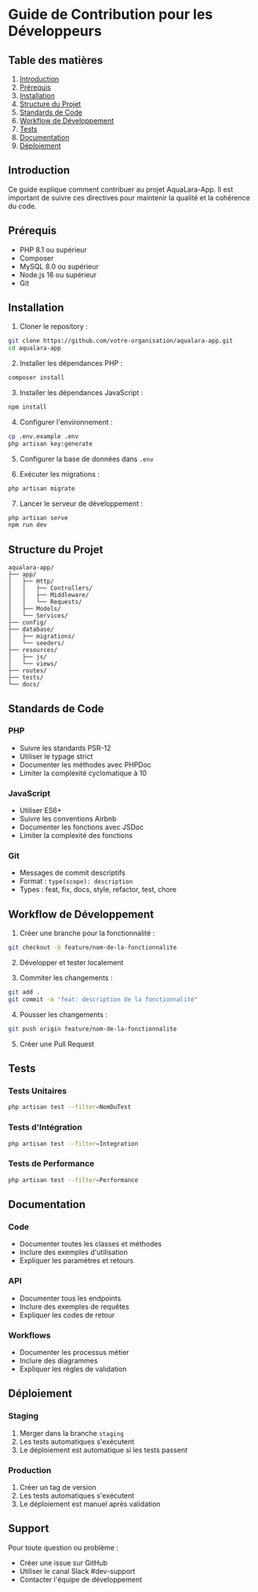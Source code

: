 # Guide de Contribution pour les Développeurs

## Table des matières
1. [Introduction](#introduction)
2. [Prérequis](#prérequis)
3. [Installation](#installation)
4. [Structure du Projet](#structure-du-projet)
5. [Standards de Code](#standards-de-code)
6. [Workflow de Développement](#workflow-de-développement)
7. [Tests](#tests)
8. [Documentation](#documentation)
9. [Déploiement](#déploiement)

## Introduction

Ce guide explique comment contribuer au projet AquaLara-App. Il est important de suivre ces directives pour maintenir la qualité et la cohérence du code.

## Prérequis

- PHP 8.1 ou supérieur
- Composer
- MySQL 8.0 ou supérieur
- Node.js 16 ou supérieur
- Git

## Installation

1. Cloner le repository :
```bash
git clone https://github.com/votre-organisation/aqualara-app.git
cd aqualara-app
```

2. Installer les dépendances PHP :
```bash
composer install
```

3. Installer les dépendances JavaScript :
```bash
npm install
```

4. Configurer l'environnement :
```bash
cp .env.example .env
php artisan key:generate
```

5. Configurer la base de données dans `.env`

6. Exécuter les migrations :
```bash
php artisan migrate
```

7. Lancer le serveur de développement :
```bash
php artisan serve
npm run dev
```

## Structure du Projet

```
aqualara-app/
├── app/
│   ├── Http/
│   │   ├── Controllers/
│   │   ├── Middleware/
│   │   └── Requests/
│   ├── Models/
│   └── Services/
├── config/
├── database/
│   ├── migrations/
│   └── seeders/
├── resources/
│   ├── js/
│   └── views/
├── routes/
├── tests/
└── docs/
```

## Standards de Code

### PHP

- Suivre les standards PSR-12
- Utiliser le typage strict
- Documenter les méthodes avec PHPDoc
- Limiter la complexité cyclomatique à 10

### JavaScript

- Utiliser ES6+
- Suivre les conventions Airbnb
- Documenter les fonctions avec JSDoc
- Limiter la complexité des fonctions

### Git

- Messages de commit descriptifs
- Format : `type(scope): description`
- Types : feat, fix, docs, style, refactor, test, chore

## Workflow de Développement

1. Créer une branche pour la fonctionnalité :
```bash
git checkout -b feature/nom-de-la-fonctionnalite
```

2. Développer et tester localement

3. Commiter les changements :
```bash
git add .
git commit -m "feat: description de la fonctionnalité"
```

4. Pousser les changements :
```bash
git push origin feature/nom-de-la-fonctionnalite
```

5. Créer une Pull Request

## Tests

### Tests Unitaires

```bash
php artisan test --filter=NomDuTest
```

### Tests d'Intégration

```bash
php artisan test --filter=Integration
```

### Tests de Performance

```bash
php artisan test --filter=Performance
```

## Documentation

### Code

- Documenter toutes les classes et méthodes
- Inclure des exemples d'utilisation
- Expliquer les paramètres et retours

### API

- Documenter tous les endpoints
- Inclure des exemples de requêtes
- Expliquer les codes de retour

### Workflows

- Documenter les processus métier
- Inclure des diagrammes
- Expliquer les règles de validation

## Déploiement

### Staging

1. Merger dans la branche `staging`
2. Les tests automatiques s'exécutent
3. Le déploiement est automatique si les tests passent

### Production

1. Créer un tag de version
2. Les tests automatiques s'exécutent
3. Le déploiement est manuel après validation

## Support

Pour toute question ou problème :
- Créer une issue sur GitHub
- Utiliser le canal Slack #dev-support
- Contacter l'équipe de développement 